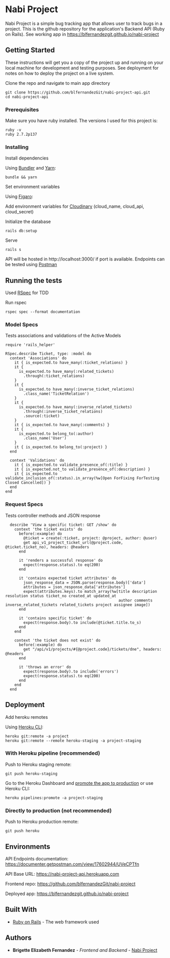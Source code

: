 # Nabi Project

Nabi Project is a simple bug tracking app that allows user to track bugs in a project. This is the github repository for the application's Backend API (Ruby on Rails). See working app in https://blfernandezgit.github.io/nabi-project

## Getting Started

These instructions will get you a copy of the project up and running on your local machine for development and testing purposes. See deployment for notes on how to deploy the project on a live system.

Clone the repo and navigate to main app directory

```shell
git clone https://github.com/blfernandezGit/nabi-project-api.git
cd nabi-project-api
```

### Prerequisites

Make sure you have ruby installed. The versions I used for this project is:

```shell
ruby -v
ruby 2.7.2p137
```

### Installing

Install dependencies

Using [Bundler](https://github.com/bundler/bundler) and [Yarn](https://github.com/yarnpkg/yarn):

```shell
bundle && yarn
```

Set environment variables

Using [Figaro](https://github.com/laserlemon/figaro):

Add environment variables for [Cloudinary](http://cloudinary.com) (cloud_name, cloud_api, cloud_secret)

Initialize the database

```shell
rails db:setup
```
Serve

```shell
rails s
```

API will be hosted in http://localhost:3000/ if port is available. Endpoints can be tested using [Postman](http://postman.com)

## Running the tests

Used [RSpec](https://rspec.info) for TDD

Run rspec

```shell
rspec spec --format documentation
```

### Model Specs

Tests associations and validations of the Active Models

```shell
require 'rails_helper'

RSpec.describe Ticket, type: :model do
  context 'Associations' do
    it { is_expected.to have_many(:ticket_relations) }
    it {
      is_expected.to have_many(:related_tickets)
        .through(:ticket_relations)
    }
    it {
      is_expected.to have_many(:inverse_ticket_relations)
        .class_name('TicketRelation')
    }
    it {
      is_expected.to have_many(:inverse_related_tickets)
        .through(:inverse_ticket_relations)
        .source(:ticket)
    }
    it { is_expected.to have_many(:comments) }
    it {
      is_expected.to belong_to(:author)
        .class_name('User')
    }
    it { is_expected.to belong_to(:project) }
  end

  context 'Validations' do
    it { is_expected.to validate_presence_of(:title) }
    it { is_expected.not_to validate_presence_of(:description) }
    it { is_expected.to validate_inclusion_of(:status).in_array(%w[Open ForFixing ForTesting Closed Cancelled]) }
  end
end
```

### Request Specs

Tests controller methods and JSON response

```shell
  describe 'View a specific ticket: GET /show' do
    context 'the ticket exists' do
      before(:example) do
        @ticket = create(:ticket, project: @project, author: @user)
        get api_v1_project_ticket_url(@project.code, @ticket.ticket_no), headers: @headers
      end

      it 'renders a successful response' do
        expect(response.status).to eq(200)
      end

      it 'contains expected ticket attributes' do
        json_response_data = JSON.parse(response.body)['data']
        attributes = json_response_data['attributes']
        expect(attributes.keys).to match_array(%w[title description resolution status ticket_no created_at updated_at
                                                  author comments inverse_related_tickets related_tickets project assignee image])
      end

      it 'contains specific ticket' do
        expect(response.body).to include(@ticket.title.to_s)
      end
    end

    context 'the ticket does not exist' do
      before(:example) do
        get "/api/v1/projects/#{@project.code}/tickets/dne", headers: @headers
      end

      it 'throws an error' do
        expect(response.body).to include('errors')
        expect(response.status).to eq(200)
      end
    end
  end
```

## Deployment

Add heroku remotes

Using [Heroku CLI](https://devcenter.heroku.com/articles/heroku-cli):

```shell
heroku git:remote -a project
heroku git:remote --remote heroku-staging -a project-staging
```
### With Heroku pipeline (recommended)

Push to Heroku staging remote:

```shell
git push heroku-staging
```

Go to the Heroku Dashboard and [promote the app to production](https://devcenter.heroku.com/articles/pipelines) or use Heroku CLI:

```shell
heroku pipelines:promote -a project-staging
```

### Directly to production (not recommended)

Push to Heroku production remote:

```shell
git push heroku
```

## Environments

API Endpoints documentation: https://documenter.getpostman.com/view/17602944/UVeCPTfn

API Base URL: https://nabi-project-api.herokuapp.com

Frontend repo: https://github.com/blfernandezGit/nabi-project

Deployed app: https://blfernandezgit.github.io/nabi-project


## Built With

* [Ruby on Rails](http://rubyonrails.org) - The web framework used


## Authors

* **Brigette Elizabeth Fernandez** - *Frontend and Backend* - [Nabi Project](https://github.com/blfernandezGit/nabi-project)
